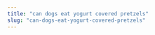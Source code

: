 ```yaml
---
title: "can dogs eat yogurt covered pretzels"
slug: "can-dogs-eat-yogurt-covered-pretzels"
---
```


